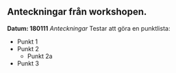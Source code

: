 ## Anteckningar från workshopen.
__Datum: 180111__
_Anteckningar_
Testar att göra en punktlista:
* Punkt 1
* Punkt 2
  * Punkt 2a
* Punkt 3
